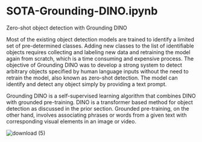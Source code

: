 # SOTA-Grounding-DINO.ipynb
Zero-shot object detection with Grounding DINO

Most of the existing object detection models are trained to identify a limited set of pre-determined classes. Adding new classes to the list of identifiable objects requires collecting and labeling new data and retraining the model again from scratch, which is a time consuming and expensive process. The objective of Grounding DINO was to develop a strong system to detect arbitrary objects specified by human language inputs without the need to retrain the model, also known as zero-shot detection. The model can identify and detect any object simply by providing a text prompt.

Grounding DINO is a self-supervised learning algorithm that combines DINO with grounded pre-training. DINO is a transformer based method for object detection as discussed in the prior section. Grounded pre-training, on the other hand, involves associating phrases or words from a given text with corresponding visual elements in an image or video.

![download (5)](https://github.com/Arulkumar03/SOTA-Grounding-DINO.ipynb/assets/117987790/494d17f0-03cf-49cb-bc10-05d76ec25307)
